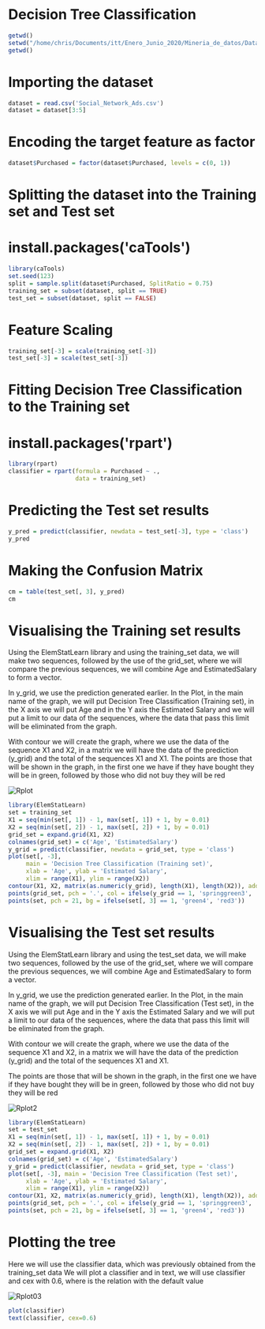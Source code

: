  # Decision Tree Classification
```R
getwd()
setwd("/home/chris/Documents/itt/Enero_Junio_2020/Mineria_de_datos/DataMining/MachineLearning/DesicionThree")
getwd()
```
# Importing the dataset
```R
dataset = read.csv('Social_Network_Ads.csv')
dataset = dataset[3:5]
```
# Encoding the target feature as factor
```R
dataset$Purchased = factor(dataset$Purchased, levels = c(0, 1))
```
# Splitting the dataset into the Training set and Test set
# install.packages('caTools')
```R
library(caTools)
set.seed(123)
split = sample.split(dataset$Purchased, SplitRatio = 0.75)
training_set = subset(dataset, split == TRUE)
test_set = subset(dataset, split == FALSE)
```
# Feature Scaling
```R
training_set[-3] = scale(training_set[-3])
test_set[-3] = scale(test_set[-3])
```
# Fitting Decision Tree Classification to the Training set
# install.packages('rpart')
```R
library(rpart)
classifier = rpart(formula = Purchased ~ .,
                   data = training_set)
```
# Predicting the Test set results
```R
y_pred = predict(classifier, newdata = test_set[-3], type = 'class')
y_pred
```
# Making the Confusion Matrix
```R
cm = table(test_set[, 3], y_pred)
cm
```
# Visualising the Training set results

Using the ElemStatLearn library and using the training_set data, we will make two sequences, followed by the use of the grid_set, where we will compare the previous sequences, we will combine Age and EstimatedSalary to form a vector.

In y_grid, we use the prediction generated earlier.
In the Plot, in the main name of the graph, we will put Decision Tree Classification (Training set), in the X axis we will put Age and in the Y axis the Estimated Salary and we will put a limit to our data of the sequences, where the data that pass this limit will be eliminated from the graph.

With contour we will create the graph, where we use the data of the sequence X1 and X2, in a matrix we will have the data of the prediction (y_grid) and the total of the sequences X1 and X1.
The points are those that will be shown in the graph, in the first one we have if they have bought they will be in green, followed by those who did not buy they will be red

![Rplot](https://i.imgur.com/nuC71KC.png)

```R
library(ElemStatLearn)
set = training_set
X1 = seq(min(set[, 1]) - 1, max(set[, 1]) + 1, by = 0.01)
X2 = seq(min(set[, 2]) - 1, max(set[, 2]) + 1, by = 0.01)
grid_set = expand.grid(X1, X2)
colnames(grid_set) = c('Age', 'EstimatedSalary')
y_grid = predict(classifier, newdata = grid_set, type = 'class')
plot(set[, -3],
     main = 'Decision Tree Classification (Training set)',
     xlab = 'Age', ylab = 'Estimated Salary',
     xlim = range(X1), ylim = range(X2))
contour(X1, X2, matrix(as.numeric(y_grid), length(X1), length(X2)), add = TRUE)
points(grid_set, pch = '.', col = ifelse(y_grid == 1, 'springgreen3', 'tomato'))
points(set, pch = 21, bg = ifelse(set[, 3] == 1, 'green4', 'red3'))
```

# Visualising the Test set results

Using the ElemStatLearn library and using the test_set data, we will make two sequences, followed by the use of the grid_set, where we will compare the previous sequences, we will combine Age and EstimatedSalary to form a vector.

In y_grid, we use the prediction generated earlier.
In the Plot, in the main name of the graph, we will put Decision Tree Classification (Test set), in the X axis we will put Age and in the Y axis the Estimated Salary and we will put a limit to our data of the sequences, where the data that pass this limit will be eliminated from the graph.

With contour we will create the graph, where we use the data of the sequence X1 and X2, in a matrix we will have the data of the prediction (y_grid) and the total of the sequences X1 and X1.

The points are those that will be shown in the graph, in the first one we have if they have bought they will be in green, followed by those who did not buy they will be red

![Rplot2](https://i.imgur.com/rzXkOuU.png)

```R
library(ElemStatLearn)
set = test_set
X1 = seq(min(set[, 1]) - 1, max(set[, 1]) + 1, by = 0.01)
X2 = seq(min(set[, 2]) - 1, max(set[, 2]) + 1, by = 0.01)
grid_set = expand.grid(X1, X2)
colnames(grid_set) = c('Age', 'EstimatedSalary')
y_grid = predict(classifier, newdata = grid_set, type = 'class')
plot(set[, -3], main = 'Decision Tree Classification (Test set)',
     xlab = 'Age', ylab = 'Estimated Salary',
     xlim = range(X1), ylim = range(X2))
contour(X1, X2, matrix(as.numeric(y_grid), length(X1), length(X2)), add = TRUE)
points(grid_set, pch = '.', col = ifelse(y_grid == 1, 'springgreen3', 'tomato'))
points(set, pch = 21, bg = ifelse(set[, 3] == 1, 'green4', 'red3'))
```
# Plotting the tree

Here we will use the classifier data, which was previously obtained from the training_set data
We will plot a classifier and in text, we will use classifier and cex with 0.6, where is the relation with the default value

![Rplot03](https://i.imgur.com/mo5GKDD.png)

```R
plot(classifier)
text(classifier, cex=0.6)
```